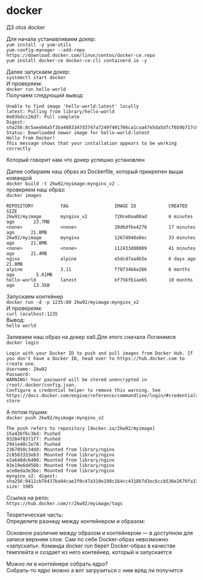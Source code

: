 # docker
ДЗ otus docker

Для начала устанавливаем докер:      
```yum install -y yum-utils```     
```yum-config-manager --add-repo https://download.docker.com/linux/centos/docker-ce.repo```     
```yum install docker-ce docker-ce-cli containerd.io -y```      

Далее запускаем докер:     
```systemctl start docker```     
И проверяем:      
```docker run hello-world```      
Получаем следующий вывод:      
```
Unable to find image 'hello-world:latest' locally
latest: Pulling from library/hello-world
0e03bdcc26d7: Pull complete
Digest: sha256:8c5aeeb6a5f3ba4883347d3747a7249f491766ca1caa47e5da5dfcf6b9b717c0
Status: Downloaded newer image for hello-world:latest
Hello from Docker!
This message shows that your installation appears to be working correctly
```     
Который говорит нам что докер успешно установлен     

Далее собираем наш образ из Dockerfile, который прикрепен выши командой   
```docker build -t 2kw92/myimage:mynginx_v2 .```     
проверяем наш образ:        
```docker images```     
```
REPOSITORY          TAG                 IMAGE ID            CREATED             SIZE
2kw92/myimage       mynginx_v2          720ce0aa08ad        6 minutes ago       23.7MB
<none>              <none>              20d6dfbe4278        17 minutes ago      21.8MB
2kw92/myimage       mynginx             1267d940a8ec        33 minutes ago      21.8MB
<none>              <none>              112433d88809        41 minutes ago      21.4MB
nginx               alpine              e5dcd7aa4b5e        6 days ago          21.8MB
alpine              3.11                f70734b6a266        6 months ago        5.61MB
hello-world         latest              bf756fb1ae65        10 months ago       13.3kB
```
Запускаем контейнер     
```docker run -d -p 1235:80 2kw92/myimage:mynginx_v2```     
И провереям:       
```curl localhost:1235```     
Вывод:       
```hello world```      


Заливаем наш образ на докер хаб.Для этого сначала Логинимся     
```docker login```     
```
Login with your Docker ID to push and pull images from Docker Hub. If you don't have a Docker ID, head over to https://hub.docker.com to create one.
Username: 2kw92
Password:
WARNING! Your password will be stored unencrypted in /root/.docker/config.json.
Configure a credential helper to remove this warning. See
https://docs.docker.com/engine/reference/commandline/login/#credentials-store
```

А потом пушим:     
```docker push 2kw92/myimage:mynginx_v2```       
```
The push refers to repository [docker.io/2kw92/myimage]
15a426f6c3bd: Pushed
93284f8371f7: Pushed
2941e40c2e78: Pushed
2367050c34dd: Mounted from library/nginx
2c8583333eb3: Mounted from library/nginx
e2a648dc6400: Mounted from library/nginx
93e19e6dd56b: Mounted from library/nginx
ace0eda3e3be: Mounted from library/nginx
mynginx_v2: digest: sha256:0411cb7b437ba94cae2f0c47a310e198c164cc4318b7d3ec6ccb536e2670fa33 size: 1985
```      
Ссылка на репо:      
```https://hub.docker.com/r/2kw92/myimage/tags```     


Теоретическая часть:     
Определите разницу между контейнером и образом:       

Основное различие между образом и контейнером — в доступном для записи верхнем слое.
Сам по себе Docker-образ невозможно «запускать». Команда docker run берет Docker-образ
в качестве темплейта и создает из него контейнер, который и запускается      

Можно ли в контейнере собрать ядро?      
Собрать-то ядро можно а вот загрузиться с ним вряд ли получится


